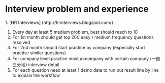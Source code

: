 # Interview problem and experience

<p>1. [HR Interviews] (http://hrinterviews.blogspot.com/)

1. Every day at least 5 medium problem, best should reach to 10
2. For 1st month should get top 200 easy / medium frequency questions resolved
3. For 2nd month should start practice by company (especially start practise similar questions)
4. For company level practice must accompany with certain company (一亩三分地) interview detail
5. For each question need at least 1 demo data to run out result line by line to explain the workflow
